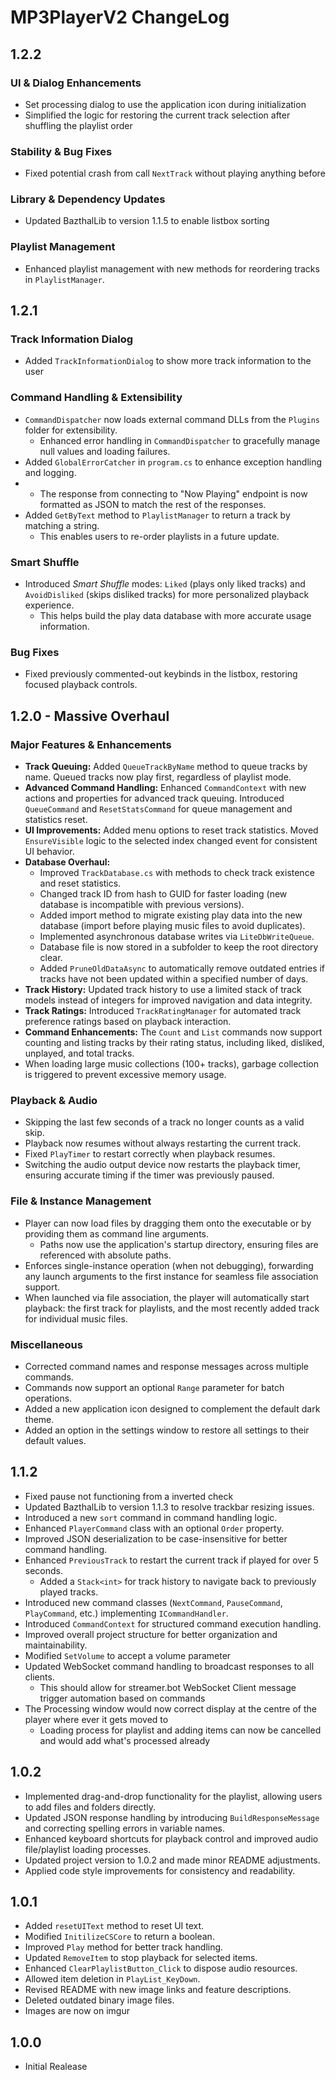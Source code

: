 ﻿# MP3PlayerV2 ChangeLog

## 1.2.2

### UI & Dialog Enhancements
- Set processing dialog to use the application icon during initialization
- Simplified the logic for restoring the current track selection after shuffling the playlist order

### Stability & Bug Fixes
- Fixed potential crash from call `NextTrack` without playing anything before

### Library & Dependency Updates
- Updated BazthalLib to version 1.1.5 to enable listbox sorting

### Playlist Management
- Enhanced playlist management with new methods for reordering tracks in `PlaylistManager`.

## 1.2.1

### Track Information Dialog
- Added `TrackInformationDialog` to show more track information to the user 

### Command Handling & Extensibility
- `CommandDispatcher` now loads external command DLLs from the `Plugins` folder for extensibility.
  - Enhanced error handling in `CommandDispatcher` to gracefully manage null values and loading failures.
- Added `GlobalErrorCatcher` in `program.cs` to enhance exception handling and logging.
- - The response from connecting to "Now Playing" endpoint is now formatted as JSON to match the rest of the responses.
- Added `GetByText` method to `PlaylistManager` to return a track by matching a string.
  - This enables users to re-order playlists in a future update.

### Smart Shuffle
- Introduced *Smart Shuffle* modes: `Liked` (plays only liked tracks) and `AvoidDisliked` (skips disliked tracks) for more personalized playback experience.
  - This helps build the play data database with more accurate usage information.

### Bug Fixes
- Fixed previously commented-out keybinds in the listbox, restoring focused playback controls.

## 1.2.0 - Massive Overhaul

### Major Features & Enhancements
- **Track Queuing:** Added `QueueTrackByName` method to queue tracks by name. Queued tracks now play first, regardless of playlist mode.
- **Advanced Command Handling:** Enhanced `CommandContext` with new actions and properties for advanced track queuing. Introduced `QueueCommand` and `ResetStatsCommand` for queue management and statistics reset.
- **UI Improvements:** Added menu options to reset track statistics. Moved `EnsureVisible` logic to the selected index changed event for consistent UI behavior.
- **Database Overhaul:**
  - Improved `TrackDatabase.cs` with methods to check track existence and reset statistics.
  - Changed track ID from hash to GUID for faster loading (new database is incompatible with previous versions).
  - Added import method to migrate existing play data into the new database (import before playing music files to avoid duplicates).
  - Implemented asynchronous database writes via `LiteDbWriteQueue`.
  - Database file is now stored in a subfolder to keep the root directory clear.
  - Added `PruneOldDataAsync` to automatically remove outdated entries if tracks have not been updated within a specified number of days.
- **Track History:** Updated track history to use a limited stack of track models instead of integers for improved navigation and data integrity.
- **Track Ratings:** Introduced `TrackRatingManager` for automated track preference ratings based on playback interaction.
- **Command Enhancements:** The `Count` and `List` commands now support counting and listing tracks by their rating status, including liked, disliked, unplayed, and total tracks.
- When loading large music collections (100+ tracks), garbage collection is triggered to prevent excessive memory usage.

### Playback & Audio
- Skipping the last few seconds of a track no longer counts as a valid skip.
- Playback now resumes without always restarting the current track.
- Fixed `PlayTimer` to restart correctly when playback resumes.
- Switching the audio output device now restarts the playback timer, ensuring accurate timing if the timer was previously paused.

### File & Instance Management
- Player can now load files by dragging them onto the executable or by providing them as command line arguments.
  - Paths now use the application's startup directory, ensuring files are referenced with absolute paths.
- Enforces single-instance operation (when not debugging), forwarding any launch arguments to the first instance for seamless file association support.
- When launched via file association, the player will automatically start playback: the first track for playlists, and the most recently added track for individual music files.

### Miscellaneous
- Corrected command names and response messages across multiple commands.
- Commands now support an optional `Range` parameter for batch operations.
- Added a new application icon designed to complement the default dark theme.
- Added an option in the settings window to restore all settings to their default values.

## 1.1.2

- Fixed pause not functioning from a inverted check
- Updated BazthalLib to version 1.1.3 to resolve trackbar resizing issues.
- Introduced a new `sort` command in command handling logic.
- Enhanced `PlayerCommand` class with an optional `Order` property.
- Improved JSON deserialization to be case-insensitive for better command handling.
- Enhanced `PreviousTrack` to restart the current track if played for over 5 seconds.
  - Added a `Stack<int>` for track history to navigate back to previously played tracks.
- Introduced new command classes (`NextCommand`, `PauseCommand`, `PlayCommand`, etc.) implementing `ICommandHandler`.
- Introduced `CommandContext` for structured command execution handling.
- Improved overall project structure for better organization and maintainability.
- Modified `SetVolume` to accept a volume parameter
- Updated WebSocket command handling to broadcast responses to all clients.
  - This should allow for streamer.bot WebSocket Client message trigger automation based on commands
- The Processing window would now correct display at the centre of the player where ever it gets moved to
  - Loading process for playlist and adding items can now be cancelled and would add what's processed already

## 1.0.2
- Implemented drag-and-drop functionality for the playlist, allowing users to add files and folders directly.
- Updated JSON response handling by introducing `BuildResponseMessage` and correcting spelling errors in variable names.
- Enhanced keyboard shortcuts for playback control and improved audio file/playlist loading processes.
- Updated project version to 1.0.2 and made minor README adjustments.
- Applied code style improvements for consistency and readability.

## 1.0.1
- Added `resetUIText` method to reset UI text.
- Modified `InitilizeCSCore` to return a boolean.
- Improved `Play` method for better track handling.
- Updated `RemoveItem` to stop playback for selected items.
- Enhanced `ClearPlaylistButton_Click` to dispose audio resources.
- Allowed item deletion in `PlayList_KeyDown`.
- Revised README with new image links and feature descriptions.
- Deleted outdated binary image files.
- Images are now on imgur

## 1.0.0
- Initial Realease
